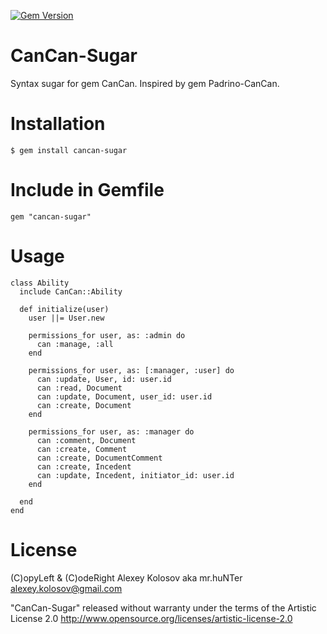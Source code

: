 [![Gem Version](https://badge.fury.io/rb/cancan-sugar.png)](http://badge.fury.io/rb/cancan-sugar)

CanCan-Sugar
============

Syntax sugar for gem CanCan. Inspired by gem Padrino-CanCan.


# Installation

    $ gem install cancan-sugar

# Include in Gemfile

    gem "cancan-sugar"

# Usage

    class Ability
      include CanCan::Ability
    
      def initialize(user)
        user ||= User.new
    
        permissions_for user, as: :admin do
          can :manage, :all
        end
    
        permissions_for user, as: [:manager, :user] do
          can :update, User, id: user.id
          can :read, Document
          can :update, Document, user_id: user.id
          can :create, Document
        end
        
        permissions_for user, as: :manager do
          can :comment, Document
          can :create, Comment
          can :create, DocumentComment
          can :create, Incedent
          can :update, Incedent, initiator_id: user.id
        end
    
      end
    end



# License

(C)opyLeft & (C)odeRight Alexey Kolosov aka mr.huNTer <alexey.kolosov@gmail.com>

"CanCan-Sugar" released without warranty under the terms of the Artistic License 2.0
http://www.opensource.org/licenses/artistic-license-2.0


